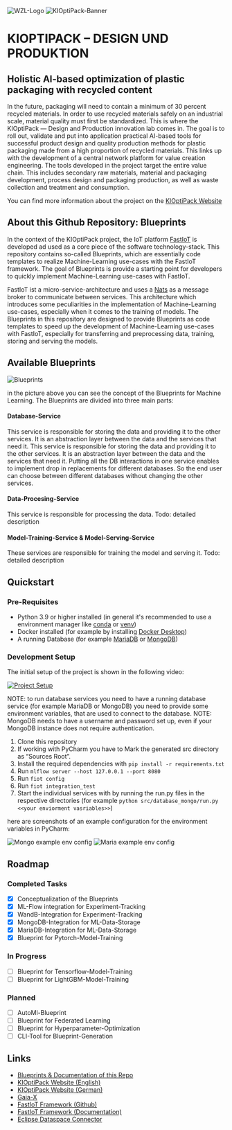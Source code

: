![WZL-Logo](https://raw.githubusercontent.com/Alexander-Nasuta/Alexander-Nasuta/main/readme_images/logo.png)
![KIOptiPack-Banner](https://ki-hub-kunststoffverpackungen.de/fileadmin/_processed_/2/6/csm_keyvisual-11_7e2e959d7c.png)

# KIOPTIPACK – DESIGN UND PRODUKTION

## Holistic AI-based optimization of plastic packaging with recycled content
In the future, packaging will need to contain a minimum of 30 percent recycled materials. 
In order to use recycled materials safely on an industrial scale, material quality must first be standardized. 
This is where the KIOptiPack — Design and Production innovation lab comes in. 
The goal is to roll out, validate and put into application practical AI-based tools for successful product design and quality production methods for plastic packaging made from a high proportion of recycled materials. 
This links up with the development of a central network platform for value creation engineering. 
The tools developed in the project target the entire value chain. 
This includes secondary raw materials, material and packaging development, process design and packaging production, as well as waste collection and treatment and consumption.

You can find more information about the project on the [KIOptiPack Website](https://ki-hub-kunststoffverpackungen.de/en/kioptipack/about)

## About this Github Repository: Blueprints

In the context of the KIOptiPack project, the IoT platform [FastIoT](https://github.com/FraunhoferIVV/fastiot) is developed ad used as a core piece of the software technology-stack.
This repository contains so-called Blueprints, which are essentially code templates to realize Machine-Learning use-cases with the FastIoT framework.
The goal of Blueprints is provide a starting point for developers to quickly implement Machine-Learning use-cases with FastIoT.

FastIoT ist a micro-service-architecture and uses a [Nats](https://nats.io/) as a message broker to communicate between services.
This architecture which introduces some peculiarities in the implementation of Machine-Learning use-cases, especially when it comes to the training of models.
The Blueprints in this repository are designed to provide Blueprints as code templates to speed up the development of Machine-Learning use-cases with FastIoT, especially for transferring and preprocessing data, training, storing and serving the models. 

## Available Blueprints

![Blueprints](resources/readme-assets/Blueprint-concept.png)

in the picture above you can see the concept of the Blueprints for Machine Learning. 
The Blueprints are divided into three main parts:

#### Database-Service
This service is responsible for storing the data and providing it to the other services. 
It is an abstraction layer between the data and the services that need it. 
This service is responsible for storing the data and providing it to the other services. 
It is an abstraction layer between the data and the services that need it. 
Putting all the DB interactions in one service enables to implement drop in replacements for different databases.
So the end user can choose between different databases without changing the other services.

#### Data-Procesing-Service
This service is responsible for processing the data.
Todo: detailed description
#### Model-Training-Service & Model-Serving-Service
These services are responsible for training the model and serving it.
Todo: detailed description

## Quickstart

### Pre-Requisites

- Python 3.9 or higher installed (in general it's recommended to use a environment manager like [conda](https://docs.anaconda.com/free/anaconda/install/windows/) or [venv](https://docs.python.org/3/library/venv.html))
- Docker installed (for example by installing [Docker Desktop](https://www.docker.com/products/docker-desktop/))
- A running Database (for example [MariaDB](https://mariadb.org/) or [MongoDB](https://www.mongodb.com/))

### Development Setup
The initial setup of the project is shown in the following video:

[![Project Setup](http://img.youtube.com/vi/WxKDhfsslRw/0.jpg)](http://www.youtube.com/watch?v=WxKDhfsslRw "Project Setup")

NOTE: to run database services you need to have a running database service (for example MariaDB or MongoDB) you need to provide some environment variables, that are used to connect to the database. 
NOTE: MongoDB needs to have a username and password set up, even if your MongoDB instance does not require authentication.

1. Clone this repository
2. If working with PyCharm you have to Mark the generated src directory as “Sources Root”.
3. Install the required dependencies with `pip install -r requirements.txt`
4. Run `mlflow server --host 127.0.0.1 --port 8080`
5. Run `fiot config` 
6. Run `fiot integration_test`
7. Start the individual services with by running the run.py files in the respective directories (for example `python src/database_mongo/run.py <<your enviorment vasriables>>`)

here are screenshots of an example configuration for the environment variables in PyCharm:

![Mongo example env config](docs/_static/mongo_env.png)
![Maria example env config](docs/_static/maria_env.png)


## Roadmap

### Completed Tasks

- [x] Conceptualization of the Blueprints
- [x] ML-Flow integration for Experiment-Tracking
- [x] WandB-Integration for Experiment-Tracking
- [x] MongoDB-Integration for ML-Data-Storage
- [x] MariaDB-Integration for ML-Data-Storage
- [x] Blueprint for Pytorch-Model-Training

### In Progress

- [ ] Blueprint for Tensorflow-Model-Training
- [ ] Blueprint for LightGBM-Model-Training

### Planned

- [ ] AutoMl-Blueprint
- [ ] Blueprint for Federated Learning
- [ ] Blueprint for Hyperparameter-Optimization
- [ ] CLI-Tool for Blueprint-Generation

## Links

- [Blueprints & Documentation of this Repo](https://blueprint-dev-v2.readthedocs.io/en/latest/index.html)
- [KIOptiPack Website (English)](https://ki-hub-kunststoffverpackungen.de/en/kioptipack/about)
- [KIOptiPack Website (German)](https://ki-hub-kunststoffverpackungen.de/kioptipack/ueber-das-projekt)
- [Gaia-X](https://gaia-x.eu/)
- [FastIoT Framework (Github)](https://github.com/FraunhoferIVV/fastiot)
- [FastIoT Framework (Documentation)](https://fastiot.readthedocs.io/en/latest/)
- [Eclipse Dataspace Connector](https://projects.eclipse.org/projects/technology.edc)